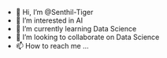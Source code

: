 - 👋 Hi, I’m @Senthil-Tiger
- 👀 I’m interested in AI
- 🌱 I’m currently learning Data Science
- 💞️ I’m looking to collaborate on Data Science
- 📫 How to reach me ...

<!---
Senthil-Tiger/Senthil-Tiger is a ✨ special ✨ repository because its `README.md` (this file) appears on your GitHub profile.
You can click the Preview link to take a look at your changes.
--->
